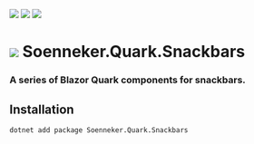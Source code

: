 ﻿[![](https://img.shields.io/nuget/v/soenneker.quark.snackbars.svg?style=for-the-badge)](https://www.nuget.org/packages/soenneker.quark.snackbars/)
[![](https://img.shields.io/github/actions/workflow/status/soenneker/soenneker.quark.snackbars/publish-package.yml?style=for-the-badge)](https://github.com/soenneker/soenneker.quark.snackbars/actions/workflows/publish-package.yml)
[![](https://img.shields.io/nuget/dt/soenneker.quark.snackbars.svg?style=for-the-badge)](https://www.nuget.org/packages/soenneker.quark.snackbars/)

# ![](https://user-images.githubusercontent.com/4441470/224455560-91ed3ee7-f510-4041-a8d2-3fc093025112.png) Soenneker.Quark.Snackbars
### A series of Blazor Quark components for snackbars.

## Installation

```
dotnet add package Soenneker.Quark.Snackbars
```
